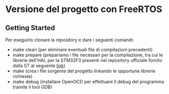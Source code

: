 # Versione del progetto con FreeRTOS #

## Getting Started ##
Per eseguirlo clonare la repository e dare i seguenti comandi:
 - make clean (per eliminare eventuali file di compilazioni precedenti)
 - make prepare (prepariamo i file necessari per la compilazione, tra cui le librerie dell'HAL per la STM32F3 presenti nel repository ufficiale fornito dalla ST al seguente [link](https://github.com/STMicroelectronics/STM32CubeF3))
 - make (crea i file sorgente del progetto linkando le opportune librerie richieste)
 - make debug (installare OpenOCD per effettuare il debug del programma tramite il tool GDB)